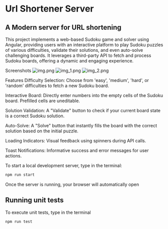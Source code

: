 ﻿# Url Shortener Server
## A Modern server for URL shortening
This project implements a web-based Sudoku game and solver using Angular, providing users with an interactive platform to play Sudoku puzzles of various difficulties, validate their solutions, and even auto-solve challenging boards. It leverages a third-party API to fetch and process Sudoku boards, offering a dynamic and engaging experience.

Screenshots
![img.png](img.png)
![img_1.png](img_1.png)
![img_2.png](img_2.png)

Features
Difficulty Selection: Choose from 'easy', 'medium', 'hard', or 'random' difficulties to fetch a new Sudoku board.

Interactive Board: Directly enter numbers into the empty cells of the Sudoku board. Prefilled cells are uneditable.

Solution Validation: A "Validate" button to check if your current board state is a correct Sudoku solution.

Auto-Solve: A "Solve" button that instantly fills the board with the correct solution based on the initial puzzle.

Loading Indicators: Visual feedback using spinners during API calls.

Toast Notifications: Informative success and error messages for user actions.

To start a local development server, type in the terminal:

```bash
npm run start
```

Once the server is running, your browser will automatically open

## Running unit tests

To execute unit tests, type in the terminal
```bash
npm run test
```

